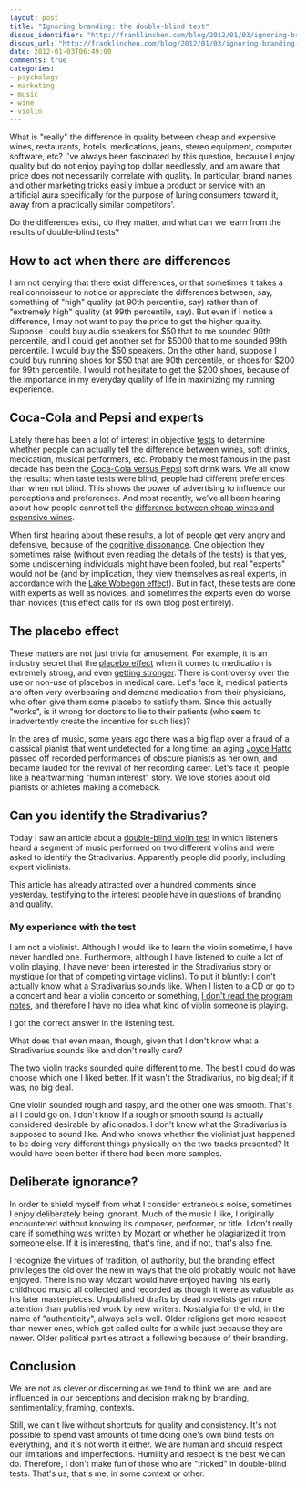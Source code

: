 ```yaml
---
layout: post
title: "Ignoring branding: the double-blind test"
disqus_identifier: "http://franklinchen.com/blog/2012/01/03/ignoring-branding-the-double-blind-test/"
disqus_url: "http://franklinchen.com/blog/2012/01/03/ignoring-branding-the-double-blind-test/"
date: 2012-01-03T06:49:00
comments: true
categories: 
- psychology
- marketing
- music
- wine
- violin
---
```

What is "really" the difference in quality between cheap and expensive wines, restaurants, hotels, medications, jeans, stereo equipment, computer software, etc? I've always been fascinated by this question, because I enjoy quality but do not enjoy paying top dollar needlessly, and am aware that price does not necessarily correlate with quality. In particular, brand names and other marketing tricks easily imbue a product or service with an artificial aura specifically for the purpose of luring consumers toward it, away from a practically similar competitors'.

Do the differences exist, do they matter, and what can we learn from the results of double-blind tests?

<!--more-->

## How to act when there are differences

I am not denying that there exist differences, or that sometimes it takes a real connoisseur to notice or appreciate the differences between, say, something of "high" quality (at 90th percentile, say) rather than of "extremely high" quality (at 99th percentile, say). But even if I notice a difference, I may not want to pay the price to get the higher quality. Suppose I could buy audio speakers for $50 that to me sounded 90th percentile, and I could get another set for $5000 that to me sounded 99th percentile. I would buy the $50 speakers. On the other hand, suppose I could buy running shoes for $50 that are 90th percentile, or shoes for $200 for 99th percentile. I would not hesitate to get the $200 shoes, because of the importance in my everyday quality of life in maximizing my running experience.

## Coca-Cola and Pepsi and experts

Lately there has been a lot of interest in objective [tests](http://en.wikipedia.org/wiki/Blind_experiment) to determine whether people can actually tell the difference between wines, soft drinks, medication, musical performers, etc. Probably the most famous in the past decade has been the [Coca-Cola versus Pepsi](http://en.wikipedia.org/wiki/Pepsi_Challenge) soft drink wars. We all know the results: when taste tests were blind, people had different preferences than when not blind. This shows the power of advertising to influence our perceptions and preferences. And most recently, we've all been hearing about how people cannot tell the [difference between cheap wines and expensive wines](http://en.wikipedia.org/wiki/Wine_tasting#Blind_tasting).

When first hearing about these results, a lot of people get very angry and defensive, because of the [cognitive dissonance](http://en.wikipedia.org/wiki/Cognitive_dissonance). One objection they sometimes raise (without even reading the details of the tests) is that yes, some undiscerning individuals might have been fooled, but real "experts" would not be (and by implication, they view themselves as real experts, in accordance with the [Lake Wobegon effect](http://en.wikipedia.org/wiki/Lake_Wobegon#The_Lake_Wobegon_effect)). But in fact, these tests are done with experts as well as novices, and sometimes the experts even do worse than novices (this effect calls for its own blog post entirely).

## The placebo effect

These matters are not just trivia for amusement. For example, it is an industry secret that the [placebo effect](http://en.wikipedia.org/wiki/Placebo) when it comes to medication is extremely strong, and even [getting stronger](http://www.wired.com/medtech/drugs/magazine/17-09/ff_placebo_effect?currentPage=all). There is controversy over the use or non-use of placebos in medical care. Let's face it, medical patients are often very overbearing and demand medication from their physicians, who often give them some placebo to satisfy them. Since this actually "works", is it wrong for doctors to lie to their patients (who seem to inadvertently create the incentive for such lies)?

In the area of music, some years ago there was a big flap over a fraud of a classical pianist that went undetected for a long time: an aging [Joyce Hatto](http://en.wikipedia.org/wiki/Joyce_Hatto) passed off recorded performances of obscure pianists as her own, and became lauded for the revival of her recording career. Let's face it: people like a heartwarming "human interest" story. We love stories about old pianists or athletes making a comeback.

## Can you identify the Stradivarius?

Today I saw an article about a [double-blind violin test](http://www.npr.org/blogs/deceptivecadence/2012/01/02/144482863/double-blind-violin-test-can-you-pick-the-strad?sc=fb&cc=fp) in which listeners heard a segment of music performed on two different violins and were asked to identify the Stradivarius. Apparently people did poorly, including expert violinists.

This article has already attracted over a hundred comments since yesterday, testifying to the interest people have in questions of branding and quality.

### My experience with the test

I am not a violinist. Although I would like to learn the violin sometime, I have never handled one. Furthermore, although I have listened to quite a lot of violin playing, I have never been interested in the Stradivarius story or mystique (or that of competing vintage violins). To put it bluntly: I don't actually know what a Stradivarius sounds like. When I listen to a CD or go to a concert and hear a violin concerto or something, [I don't read the program notes](/blog/2011/11/11/on-not-reading-concert-program-notes/), and therefore I have no idea what kind of violin someone is playing.

I got the correct answer in the listening test.

What does that even mean, though, given that I don't know what a Stradivarius sounds like and don't really care?

The two violin tracks sounded quite different to me. The best I could do was choose which one I liked better. If it wasn't the Stradivarius, no big deal; if it was, no big deal.

One violin sounded rough and raspy, and the other one was smooth. That's all I could go on. I don't know if a rough or smooth sound is actually considered desirable by aficionados. I don't know what the Stradivarius is supposed to sound like. And who knows whether the violinist just happened to be doing very different things physically on the two tracks presented? It would have been better if there had been more samples.

## Deliberate ignorance?

In order to shield myself from what I consider extraneous noise, sometimes I enjoy deliberately being ignorant. Much of the music I like, I originally encountered without knowing its composer, performer, or title. I don't really care if something was written by Mozart or whether he plagiarized it from someone else. If it is interesting, that's fine, and if not, that's also fine.

I recognize the virtues of tradition, of authority, but the branding effect privileges the old over the new in ways that the old probably would not have enjoyed. There is no way Mozart would have enjoyed having his early childhood music all collected and recorded as though it were as valuable as his later masterpieces. Unpublished drafts by dead novelists get more attention than published work by new writers. Nostalgia for the old, in the name of "authenticity", always sells well. Older religions get more respect than newer ones, which get called cults for a while just because they are newer. Older political parties attract a following because of their branding.

## Conclusion

We are not as clever or discerning as we tend to think we are, and are influenced in our perceptions and decision making by branding, sentimentality, framing, contexts.

Still, we can't live without shortcuts for quality and consistency. It's not possible to spend vast amounts of time doing one's own blind tests on everything, and it's not worth it either. We are human and should respect our limitations and imperfections. Humility and respect is the best we can do. Therefore, I don't make fun of those who are "tricked" in double-blind tests. That's us, that's me, in some context or other.

